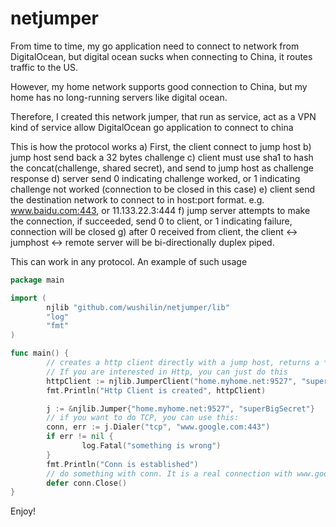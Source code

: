 # netjumper
From time to time, my go application need to connect to network from DigitalOcean,
but digital ocean sucks when connecting to China, it routes traffic to the US.

However, my home network supports good connection to China, but my home has no long-running servers like digital ocean.

Therefore, I created this network jumper, that run as service, act as a VPN kind of service
allow DigitalOcean go application to connect to china

This is how the protocol works
a) First, the client connect to jump host
b) jump host send back a 32 bytes challenge
c) client must use sha1 to hash the concat(challenge, shared secret), and send to jump host as challenge response
d) server send 0 indicating challenge worked, or 1 indicating challenge not worked (connection to be closed in this case)
e) client send the destination network to connect to in host:port format. e.g. www.baidu.com:443, or 11.133.22.3:444
f) jump server attempts to make the connection, if succeeded, send 0 to client, or 1 indicating failure, connection will be closed
g) after 0 received from client, the client <-> jumphost <-> remote server will be bi-directionally duplex piped. 


This can work in any protocol. An example of such usage

```go
package main

import (
        njlib "github.com/wushilin/netjumper/lib"
        "log"
        "fmt"
)

func main() {
        // creates a http client directly with a jump host, returns a *http.Client
        // If you are interested in Http, you can just do this
        httpClient := njlib.JumperClient("home.myhome.net:9527", "superBigSecret")
        fmt.Println("Http Client is created", httpClient)

        j := &njlib.Jumper{"home.myhome.net:9527", "superBigSecret"}
        // if you want to do TCP, you can use this:
        conn, err := j.Dialer("tcp", "www.google.com:443")
        if err != nil {
                log.Fatal("something is wrong")
        }
        fmt.Println("Conn is established")
        // do something with conn. It is a real connection with www.google.com:443, via the jump host
        defer conn.Close()
}
```
Enjoy!

